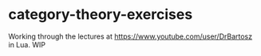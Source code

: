 # category-theory-exercises
Working through the lectures at https://www.youtube.com/user/DrBartosz in Lua. WIP
